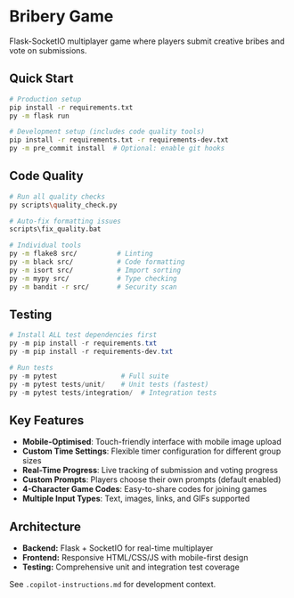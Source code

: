 # Bribery Game

Flask-SocketIO multiplayer game where players submit creative bribes and vote on submissions.

## Quick Start
```bash
# Production setup
pip install -r requirements.txt
py -m flask run

# Development setup (includes code quality tools)
pip install -r requirements.txt -r requirements-dev.txt
py -m pre_commit install  # Optional: enable git hooks
```

## Code Quality
```bash
# Run all quality checks
py scripts\quality_check.py

# Auto-fix formatting issues
scripts\fix_quality.bat

# Individual tools
py -m flake8 src/          # Linting
py -m black src/           # Code formatting  
py -m isort src/           # Import sorting
py -m mypy src/            # Type checking
py -m bandit -r src/       # Security scan
```

## Testing
```powershell
# Install ALL test dependencies first
py -m pip install -r requirements.txt
py -m pip install -r requirements-dev.txt

# Run tests
py -m pytest                # Full suite
py -m pytest tests/unit/    # Unit tests (fastest)
py -m pytest tests/integration/  # Integration tests
```

## Key Features
- **Mobile-Optimised**: Touch-friendly interface with mobile image upload
- **Custom Time Settings**: Flexible timer configuration for different group sizes  
- **Real-Time Progress**: Live tracking of submission and voting progress
- **Custom Prompts**: Players choose their own prompts (default enabled)
- **4-Character Game Codes**: Easy-to-share codes for joining games
- **Multiple Input Types**: Text, images, links, and GIFs supported

## Architecture
- **Backend:** Flask + SocketIO for real-time multiplayer
- **Frontend:** Responsive HTML/CSS/JS with mobile-first design
- **Testing:** Comprehensive unit and integration test coverage

See `.copilot-instructions.md` for development context.
